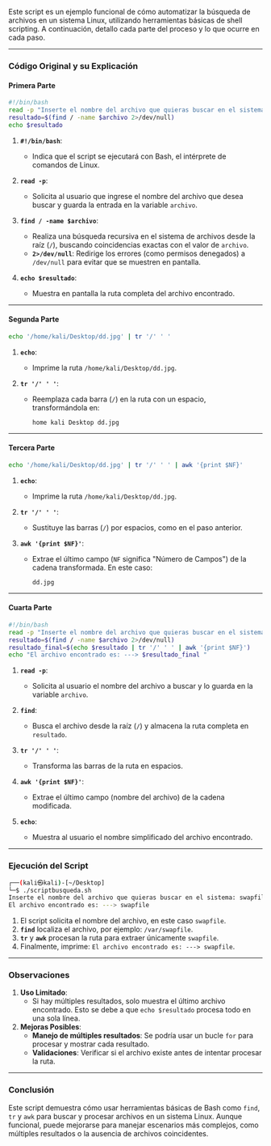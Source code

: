 Este script es un ejemplo funcional de cómo automatizar la búsqueda de archivos en un sistema Linux, utilizando herramientas básicas de shell scripting. A continuación, detallo cada parte del proceso y lo que ocurre en cada paso.

---

### Código Original y su Explicación

#### Primera Parte

```bash
#!/bin/bash
read -p "Inserte el nombre del archivo que quieras buscar en el sistema: " archivo
resultado=$(find / -name $archivo 2>/dev/null)
echo $resultado
```

1. **`#!/bin/bash`**:
    
    - Indica que el script se ejecutará con Bash, el intérprete de comandos de Linux.
2. **`read -p`**:
    
    - Solicita al usuario que ingrese el nombre del archivo que desea buscar y guarda la entrada en la variable `archivo`.
3. **`find / -name $archivo`**:
    
    - Realiza una búsqueda recursiva en el sistema de archivos desde la raíz (`/`), buscando coincidencias exactas con el valor de `archivo`.
    - **`2>/dev/null`**: Redirige los errores (como permisos denegados) a `/dev/null` para evitar que se muestren en pantalla.
4. **`echo $resultado`**:
    
    - Muestra en pantalla la ruta completa del archivo encontrado.

---

#### Segunda Parte

```bash
echo '/home/kali/Desktop/dd.jpg' | tr '/' ' '
```

1. **`echo`**:
    
    - Imprime la ruta `/home/kali/Desktop/dd.jpg`.
2. **`tr '/' ' '`**:
    
    - Reemplaza cada barra (`/`) en la ruta con un espacio, transformándola en:
        
        ```
        home kali Desktop dd.jpg
        ```
        

---

#### Tercera Parte

```bash
echo '/home/kali/Desktop/dd.jpg' | tr '/' ' ' | awk '{print $NF}'
```

1. **`echo`**:
    
    - Imprime la ruta `/home/kali/Desktop/dd.jpg`.
2. **`tr '/' ' '`**:
    
    - Sustituye las barras (`/`) por espacios, como en el paso anterior.
3. **`awk '{print $NF}'`**:
    
    - Extrae el último campo (`NF` significa "Número de Campos") de la cadena transformada. En este caso:
        
        ```
        dd.jpg
        ```
        

---

#### Cuarta Parte

```bash
#!/bin/bash
read -p "Inserte el nombre del archivo que quieras buscar en el sistema: " archivo
resultado=$(find / -name $archivo 2>/dev/null)
resultado_final=$(echo $resultado | tr '/' ' ' | awk '{print $NF}')
echo "El archivo encontrado es: ---> $resultado_final "
```

1. **`read -p`**:
    
    - Solicita al usuario el nombre del archivo a buscar y lo guarda en la variable `archivo`.
2. **`find`**:
    
    - Busca el archivo desde la raíz (`/`) y almacena la ruta completa en `resultado`.
3. **`tr '/' ' '`**:
    
    - Transforma las barras de la ruta en espacios.
4. **`awk '{print $NF}'`**:
    
    - Extrae el último campo (nombre del archivo) de la cadena modificada.
5. **`echo`**:
    
    - Muestra al usuario el nombre simplificado del archivo encontrado.

---

### Ejecución del Script

```bash
┌──(kali㉿kali)-[~/Desktop]
└─$ ./scriptbusqueda.sh
Inserte el nombre del archivo que quieras buscar en el sistema: swapfile
El archivo encontrado es: ---> swapfile
```

1. El script solicita el nombre del archivo, en este caso `swapfile`.
2. **`find`** localiza el archivo, por ejemplo: `/var/swapfile`.
3. **`tr`** y **`awk`** procesan la ruta para extraer únicamente `swapfile`.
4. Finalmente, imprime: `El archivo encontrado es: ---> swapfile`.

---

### Observaciones

1. **Uso Limitado**:
    - Si hay múltiples resultados, solo muestra el último archivo encontrado. Esto se debe a que `echo $resultado` procesa todo en una sola línea.
2. **Mejoras Posibles**:
    - **Manejo de múltiples resultados**: Se podría usar un bucle `for` para procesar y mostrar cada resultado.
    - **Validaciones**: Verificar si el archivo existe antes de intentar procesar la ruta.

---

### Conclusión

Este script demuestra cómo usar herramientas básicas de Bash como `find`, `tr` y `awk` para buscar y procesar archivos en un sistema Linux. Aunque funcional, puede mejorarse para manejar escenarios más complejos, como múltiples resultados o la ausencia de archivos coincidentes.